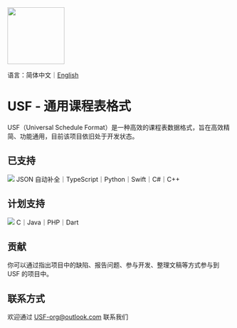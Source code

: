 <image src="https://github.com/user-attachments/assets/563db63c-954f-4d47-839e-c475d88ab7fc" height="128"/>

语言：简体中文｜<a href="./README_en.md">English</a>

# USF - 通用课程表格式
USF（Universal Schedule Format）是一种高效的课程表数据格式，旨在高效精简、功能通用，目前该项目依旧处于开发状态。

## 已支持
<img src="https://skillicons.dev/icons?i=ts,py,swift,cs,cpp" />
JSON 自动补全｜TypeScript｜Python｜Swift｜C#｜C++

## 计划支持
<img src="https://skillicons.dev/icons?i=c,cpp,java,php,dart" />
C｜Java｜PHP｜Dart

## 贡献
你可以通过指出项目中的缺陷、报告问题、参与开发、整理文稿等方式参与到 USF 的项目中。

## 联系方式
欢迎通过 USF-org@outlook.com 联系我们
